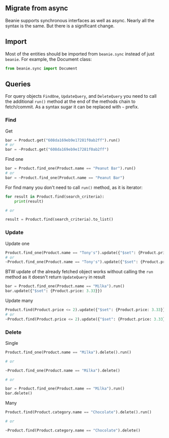 ## Migrate from async

Beanie supports synchronous interfaces as well as async. Nearly all the syntax is the same. But there is a significant change.

## Import

Most of the entities should be imported from `beanie.sync` instead of just `beanie`. For example, the Document class:

```python
from beanie.sync import Document
```

## Queries

For query objects `FindOne`, `UpdateQuery`, and `DeleteQuery` you need to call the additional `run()` method at the end of the methods chain to fetch/commit. As a syntax sugar it can be replaced with `~` prefix.

### Find

Get
```python
bar = Product.get("608da169eb9e17281f0ab2ff").run()
# or
bar = ~Product.get("608da169eb9e17281f0ab2ff")
```

Find one
```python
bar = Product.find_one(Product.name == "Peanut Bar").run()
# or
bar = ~Product.find_one(Product.name == "Peanut Bar")
```

For find many you don't need to call `run()` method, as it is iterator:

```python
for result in Product.find(search_criteria):
    print(result)

# or

result = Product.find(search_criteria).to_list()
```

### Update

Update one
```python
Product.find_one(Product.name == "Tony's").update({"$set": {Product.price: 3.33}}).run()
# or
~Product.find_one(Product.name == "Tony's").update({"$set": {Product.price: 3.33}})
```

BTW update of the already fetched object works without calling the `run` method as it doesn't return `UpdateQuery` in result
```python
bar = Product.find_one(Product.name == "Milka").run()
bar.update({"$set": {Product.price: 3.33}})
```

Update many
```python
Product.find(Product.price <= 2).update({"$set": {Product.price: 3.33}}).run()
# or
~Product.find(Product.price <= 2).update({"$set": {Product.price: 3.33}})
```

### Delete

Single
```python
Product.find_one(Product.name == "Milka").delete().run()

# or

~Product.find_one(Product.name == "Milka").delete()

# or

bar = Product.find_one(Product.name == "Milka").run()
bar.delete()
```

Many
```python
Product.find(Product.category.name == "Chocolate").delete().run()

# or

~Product.find(Product.category.name == "Chocolate").delete()
```